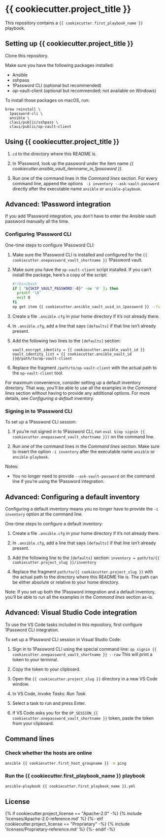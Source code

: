 # {{ cookiecutter.project_title }}

This repository contains a `{{ cookiecutter.first_playbook_name }}` playbook.


## Setting up {{ cookiecutter.project_title }}

Clone this repository.

Make sure you have the following packages installed:

- Ansible
- sshpass
- 1Password CLI (optional but recommended)
- op-vault-client (optional but recommended; not available on Windows)

To install those packages on macOS, run:

```
brew reinstall \
  1password-cli \
  ansible \
  claui/public/sshpass \
  claui/public/op-vault-client
```


## Using {{ cookiecutter.project_title }}

1. `cd` to the directory where this README is.

2. In 1Password, look up the password under the item name _{{ cookiecutter.ansible_vault_itemname_in_1password }}_.

3. Run one of the command lines in the _Command lines_ section. For every command line, append the options ` -i inventory --ask-vault-password` directly after the executable name `ansible` or `ansible-playbook`.


## Advanced: 1Password integration

If you add 1Password integration, you don’t have to enter the Ansible vault password manually all the time.

### Configuring 1Password CLI

One-time steps to configure 1Password CLI:

1. Make sure the 1Password CLI is installed and configured for the `{{ cookiecutter.onepassword_vault_shortname }}` 1Password vault.

2. Make sure you have the `op-vault-client` script installed.
If you can’t install the package, here’s a copy of the script:

    ```bash
    #!/bin/bash
    if [ "${SKIP_VAULT_PASSWORD:-0}" -ne '0' ]; then
      printf '\0'
      exit 0
    fi
    op get item {{ cookiecutter.ansible_vault_uuid_in_1password }} --fields password
    ```

3. Create a file `.ansible.cfg` in your home directory if it’s not already there.

4. In `.ansible.cfg`, add a line that says `[defaults]` if that line isn’t already present.

5. Add the following two lines to the `[defaults]` section:

    ```
    vault_encrypt_identity = {{ cookiecutter.ansible_vault_id }}
    vault_identity_list = {{ cookiecutter.ansible_vault_id }}@/path/to/op-vault-client
    ```

5. Replace the fragment `/path/to/op-vault-client` with the actual path to the `op-vault-client` tool.

For maximum convenience, consider setting up a default inventory directory. That way, you’ll be able to use all the examples in the _Command lines_ section without having to provide any additional options. For more details, see _Configuring a default inventory._

### Signing in to 1Password CLI

To set up a 1Password CLI session:

1. If you’re not signed in to 1Password CLI, run `eval $(op signin {{ cookiecutter.onepassword_vault_shortname }})` on the command line.

2. Run one of the command lines in the _Command lines_ section. Make sure to insert the option `-i inventory` after the executable name `ansible` or `ansible-playbook`.

Notes:

- You no longer need to provide `--ask-vault-password` on the command line if you’re using the 1Password integration.


## Advanced: Configuring a default inventory

Configuring a default inventory means you no longer have to provide the `-i inventory` option at the command line.

One-time steps to configure a default inventory:

1. Create a file `.ansible.cfg` in your home directory if it’s not already there.

2. In `.ansible.cfg`, add a line that says `[defaults]` if that line isn’t already present.

3. Add the following line to the `[defaults]` section:
  `inventory = path/to/{{ cookiecutter.project_slug }}/inventory`

4. Replace the fragment `path/to/{{ cookiecutter.project_slug }}` with the actual path to the directory where this README file is. The path can be either absolute or relative to your home directory.

Note: If you set up both the 1Password integration and a default inventory, you’ll be able to run all the examples in the _Command lines_ section as-is.


## Advanced: Visual Studio Code integration

To use the VS Code tasks included in this repository, first configure 1Password CLI integration.

To set up a 1Password CLI session in Visual Studio Code:

1. Sign in to 1Password CLI using the special command line:
  `op signin {{ cookiecutter.onepassword_vault_shortname }} --raw`
  This will print a token to your terminal.

2. Copy the token to your clipboard.

3. Open the `{{ cookiecutter.project_slug }}` directory in a new VS Code window.

4. In VS Code, invoke _Tasks: Run Task._

5. Select a task to run and press Enter.

6. If VS Code asks you for the `OP_SESSION_{{ cookiecutter.onepassword_vault_shortname }}` token, paste the token from your clipboard.


## Command lines

### Check whether the hosts are online

```bash
ansible {{ cookiecutter.first_host_groupname }} -m ping
```

### Run the {{ cookiecutter.first_playbook_name }} playbook

```bash
ansible-playbook {{ cookiecutter.first_playbook_name }}.yml
```


## License

{% if cookiecutter.project_license == "Apache-2.0" -%}
{% include 'licenses/Apache-2.0-reference.md' %}
{%- elif cookiecutter.project_license == "Proprietary" -%}
{% include 'licenses/Proprietary-reference.md' %}
{%- endif -%}
